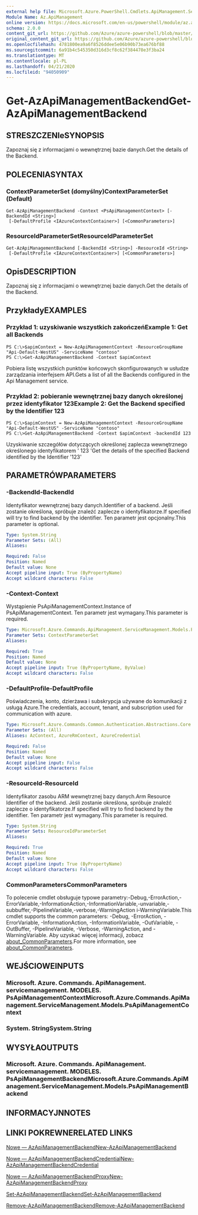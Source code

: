 ```yaml
---
external help file: Microsoft.Azure.PowerShell.Cmdlets.ApiManagement.ServiceManagement.dll-Help.xml
Module Name: Az.ApiManagement
online version: https://docs.microsoft.com/en-us/powershell/module/az.apimanagement/get-azapimanagementbackend
schema: 2.0.0
content_git_url: https://github.com/Azure/azure-powershell/blob/master/src/ApiManagement/ApiManagement/help/Get-AzApiManagementBackend.md
original_content_git_url: https://github.com/Azure/azure-powershell/blob/master/src/ApiManagement/ApiManagement/help/Get-AzApiManagementBackend.md
ms.openlocfilehash: 4781800ea9a6f8526ddee5e06b90b73ea676bf88
ms.sourcegitcommit: 6a91b4c545350d316d3cf8c62f384478e3f3ba24
ms.translationtype: MT
ms.contentlocale: pl-PL
ms.lasthandoff: 04/21/2020
ms.locfileid: "94050909"
---
```

# <span data-ttu-id="aa488-101">Get-AzApiManagementBackend</span><span class="sxs-lookup"><span data-stu-id="aa488-101">Get-AzApiManagementBackend</span></span>

## <span data-ttu-id="aa488-102">STRESZCZENIe</span><span class="sxs-lookup"><span data-stu-id="aa488-102">SYNOPSIS</span></span>
<span data-ttu-id="aa488-103">Zapoznaj się z informacjami o wewnętrznej bazie danych.</span><span class="sxs-lookup"><span data-stu-id="aa488-103">Get the details of the Backend.</span></span>

## <span data-ttu-id="aa488-104">POLECENIA</span><span class="sxs-lookup"><span data-stu-id="aa488-104">SYNTAX</span></span>

### <span data-ttu-id="aa488-105">ContextParameterSet (domyślny)</span><span class="sxs-lookup"><span data-stu-id="aa488-105">ContextParameterSet (Default)</span></span>
```
Get-AzApiManagementBackend -Context <PsApiManagementContext> [-BackendId <String>]
 [-DefaultProfile <IAzureContextContainer>] [<CommonParameters>]
```

### <span data-ttu-id="aa488-106">ResourceIdParameterSet</span><span class="sxs-lookup"><span data-stu-id="aa488-106">ResourceIdParameterSet</span></span>
```
Get-AzApiManagementBackend [-BackendId <String>] -ResourceId <String>
 [-DefaultProfile <IAzureContextContainer>] [<CommonParameters>]
```

## <span data-ttu-id="aa488-107">Opis</span><span class="sxs-lookup"><span data-stu-id="aa488-107">DESCRIPTION</span></span>
<span data-ttu-id="aa488-108">Zapoznaj się z informacjami o wewnętrznej bazie danych.</span><span class="sxs-lookup"><span data-stu-id="aa488-108">Get the details of the Backend.</span></span>

## <span data-ttu-id="aa488-109">Przykłady</span><span class="sxs-lookup"><span data-stu-id="aa488-109">EXAMPLES</span></span>

### <span data-ttu-id="aa488-110">Przykład 1: uzyskiwanie wszystkich zakończeń</span><span class="sxs-lookup"><span data-stu-id="aa488-110">Example 1: Get all Backends</span></span>
```
PS C:\>$apimContext = New-AzApiManagementContext -ResourceGroupName "Api-Default-WestUS" -ServiceName "contoso"
PS C:\>Get-AzApiManagementBackend -Context $apimContext
```

<span data-ttu-id="aa488-111">Pobiera listę wszystkich punktów końcowych skonfigurowanych w usłudze zarządzania interfejsem API.</span><span class="sxs-lookup"><span data-stu-id="aa488-111">Gets a list of all the Backends configured in the Api Management service.</span></span>

### <span data-ttu-id="aa488-112">Przykład 2: pobieranie wewnętrznej bazy danych określonej przez identyfikator 123</span><span class="sxs-lookup"><span data-stu-id="aa488-112">Example 2: Get the Backend specified by the Identifier 123</span></span>
```
PS C:\>$apimContext = New-AzApiManagementContext -ResourceGroupName "Api-Default-WestUS" -ServiceName "contoso"
PS C:\>Get-AzApiManagementBackend -Context $apimContext -backendId 123
```

<span data-ttu-id="aa488-113">Uzyskiwanie szczegółów dotyczących określonej zaplecza wewnętrznego określonego identyfikatorem ' 123 '</span><span class="sxs-lookup"><span data-stu-id="aa488-113">Get the details of the specified Backend identified by the Identifier '123'</span></span>

## <span data-ttu-id="aa488-114">PARAMETRÓW</span><span class="sxs-lookup"><span data-stu-id="aa488-114">PARAMETERS</span></span>

### <span data-ttu-id="aa488-115">-BackendId</span><span class="sxs-lookup"><span data-stu-id="aa488-115">-BackendId</span></span>
<span data-ttu-id="aa488-116">Identyfikator wewnętrznej bazy danych.</span><span class="sxs-lookup"><span data-stu-id="aa488-116">Identifier of a backend.</span></span>
<span data-ttu-id="aa488-117">Jeśli zostanie określona, spróbuje znaleźć zaplecze o identyfikatorze.</span><span class="sxs-lookup"><span data-stu-id="aa488-117">If specified will try to find backend by the identifier.</span></span>
<span data-ttu-id="aa488-118">Ten parametr jest opcjonalny.</span><span class="sxs-lookup"><span data-stu-id="aa488-118">This parameter is optional.</span></span>

```yaml
Type: System.String
Parameter Sets: (All)
Aliases:

Required: False
Position: Named
Default value: None
Accept pipeline input: True (ByPropertyName)
Accept wildcard characters: False
```

### <span data-ttu-id="aa488-119">-Context</span><span class="sxs-lookup"><span data-stu-id="aa488-119">-Context</span></span>
<span data-ttu-id="aa488-120">Wystąpienie PsApiManagementContext.</span><span class="sxs-lookup"><span data-stu-id="aa488-120">Instance of PsApiManagementContext.</span></span>
<span data-ttu-id="aa488-121">Ten parametr jest wymagany.</span><span class="sxs-lookup"><span data-stu-id="aa488-121">This parameter is required.</span></span>

```yaml
Type: Microsoft.Azure.Commands.ApiManagement.ServiceManagement.Models.PsApiManagementContext
Parameter Sets: ContextParameterSet
Aliases:

Required: True
Position: Named
Default value: None
Accept pipeline input: True (ByPropertyName, ByValue)
Accept wildcard characters: False
```

### <span data-ttu-id="aa488-122">-DefaultProfile</span><span class="sxs-lookup"><span data-stu-id="aa488-122">-DefaultProfile</span></span>
<span data-ttu-id="aa488-123">Poświadczenia, konto, dzierżawa i subskrypcja używane do komunikacji z usługą Azure.</span><span class="sxs-lookup"><span data-stu-id="aa488-123">The credentials, account, tenant, and subscription used for communication with azure.</span></span>

```yaml
Type: Microsoft.Azure.Commands.Common.Authentication.Abstractions.Core.IAzureContextContainer
Parameter Sets: (All)
Aliases: AzContext, AzureRmContext, AzureCredential

Required: False
Position: Named
Default value: None
Accept pipeline input: False
Accept wildcard characters: False
```

### <span data-ttu-id="aa488-124">-ResourceId</span><span class="sxs-lookup"><span data-stu-id="aa488-124">-ResourceId</span></span>
<span data-ttu-id="aa488-125">Identyfikator zasobu ARM wewnętrznej bazy danych.</span><span class="sxs-lookup"><span data-stu-id="aa488-125">Arm Resource Identifier of the backend.</span></span> <span data-ttu-id="aa488-126">Jeśli zostanie określona, spróbuje znaleźć zaplecze o identyfikatorze.</span><span class="sxs-lookup"><span data-stu-id="aa488-126">If specified will try to find backend by the identifier.</span></span> <span data-ttu-id="aa488-127">Ten parametr jest wymagany.</span><span class="sxs-lookup"><span data-stu-id="aa488-127">This parameter is required.</span></span>

```yaml
Type: System.String
Parameter Sets: ResourceIdParameterSet
Aliases:

Required: True
Position: Named
Default value: None
Accept pipeline input: True (ByPropertyName)
Accept wildcard characters: False
```

### <span data-ttu-id="aa488-128">CommonParameters</span><span class="sxs-lookup"><span data-stu-id="aa488-128">CommonParameters</span></span>
<span data-ttu-id="aa488-129">To polecenie cmdlet obsługuje typowe parametry:-Debug,-ErrorAction,-ErrorVariable,-InformationAction,-InformationVariable,-unvariable,-subbuffer,-PipelineVariable,-verbose,-WarningAction i-WarningVariable.</span><span class="sxs-lookup"><span data-stu-id="aa488-129">This cmdlet supports the common parameters: -Debug, -ErrorAction, -ErrorVariable, -InformationAction, -InformationVariable, -OutVariable, -OutBuffer, -PipelineVariable, -Verbose, -WarningAction, and -WarningVariable.</span></span> <span data-ttu-id="aa488-130">Aby uzyskać więcej informacji, zobacz [about_CommonParameters](http://go.microsoft.com/fwlink/?LinkID=113216).</span><span class="sxs-lookup"><span data-stu-id="aa488-130">For more information, see [about_CommonParameters](http://go.microsoft.com/fwlink/?LinkID=113216).</span></span>

## <span data-ttu-id="aa488-131">WEJŚCIOWE</span><span class="sxs-lookup"><span data-stu-id="aa488-131">INPUTS</span></span>

### <span data-ttu-id="aa488-132">Microsoft. Azure. Commands. ApiManagement. servicemanagement. MODELES. PsApiManagementContext</span><span class="sxs-lookup"><span data-stu-id="aa488-132">Microsoft.Azure.Commands.ApiManagement.ServiceManagement.Models.PsApiManagementContext</span></span>

### <span data-ttu-id="aa488-133">System. String</span><span class="sxs-lookup"><span data-stu-id="aa488-133">System.String</span></span>

## <span data-ttu-id="aa488-134">WYSYŁA</span><span class="sxs-lookup"><span data-stu-id="aa488-134">OUTPUTS</span></span>

### <span data-ttu-id="aa488-135">Microsoft. Azure. Commands. ApiManagement. servicemanagement. MODELES. PsApiManagementBackend</span><span class="sxs-lookup"><span data-stu-id="aa488-135">Microsoft.Azure.Commands.ApiManagement.ServiceManagement.Models.PsApiManagementBackend</span></span>

## <span data-ttu-id="aa488-136">INFORMACYJN</span><span class="sxs-lookup"><span data-stu-id="aa488-136">NOTES</span></span>

## <span data-ttu-id="aa488-137">LINKI POKREWNE</span><span class="sxs-lookup"><span data-stu-id="aa488-137">RELATED LINKS</span></span>

[<span data-ttu-id="aa488-138">Nowe — AzApiManagementBackend</span><span class="sxs-lookup"><span data-stu-id="aa488-138">New-AzApiManagementBackend</span></span>](./New-AzApiManagementBackend.md)

[<span data-ttu-id="aa488-139">Nowe — AzApiManagementBackendCredential</span><span class="sxs-lookup"><span data-stu-id="aa488-139">New-AzApiManagementBackendCredential</span></span>](./New-AzApiManagementBackendCredential.md)

[<span data-ttu-id="aa488-140">Nowe — AzApiManagementBackendProxy</span><span class="sxs-lookup"><span data-stu-id="aa488-140">New-AzApiManagementBackendProxy</span></span>](./New-AzApiManagementBackendProxy.md)

[<span data-ttu-id="aa488-141">Set-AzApiManagementBackend</span><span class="sxs-lookup"><span data-stu-id="aa488-141">Set-AzApiManagementBackend</span></span>](./Set-AzApiManagementBackend.md)

[<span data-ttu-id="aa488-142">Remove-AzApiManagementBackend</span><span class="sxs-lookup"><span data-stu-id="aa488-142">Remove-AzApiManagementBackend</span></span>](./Remove-AzApiManagementBackend.md)
